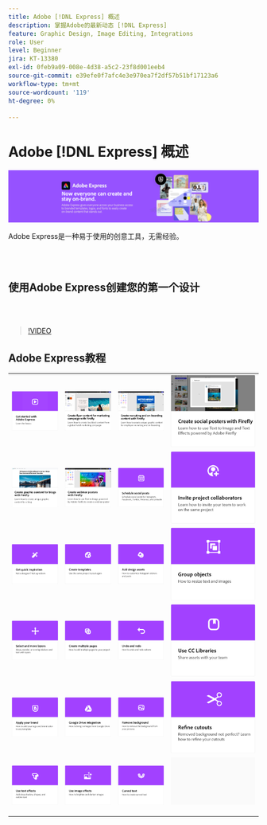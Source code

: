 ```yaml
---
title: Adobe [!DNL Express] 概述
description: 掌握Adobe的最新动态 [!DNL Express]
feature: Graphic Design, Image Editing, Integrations
role: User
level: Beginner
jira: KT-13380
exl-id: 0feb9a09-008e-4d38-a5c2-23f8d001eeb4
source-git-commit: e39efe0f7afc4e3e970ea7f2df57b51bf17123a6
workflow-type: tm+mt
source-wordcount: '119'
ht-degree: 0%

---
```


# Adobe [!DNL Express] 概述

![Express主页横幅](../assets/Express.png)

Adobe Express是一种易于使用的创意工具，无需经验。

<br> 

## 使用Adobe Express创建您的第一个设计

<br> 

>[!VIDEO](https://video.tv.adobe.com/v/3420225?quality=12&learn=on&hidetitle=true)

## Adobe Express教程

<table style="table-layout:fixed">
<tr>
   <td>
      <a href="get-started.md">
         <img alt="Adobe Express快速入门" src="assets/get-started.png" />
      </a>
  </td>
  <td>
      <a href="create-local-marketing.md">
         <img alt="使用Firefly为营销活动创建传单内容" src="assets/local-marketing.png" />
      </a>
  <td>
      <a href="create-on-boarding.md">
         <img alt="通过Firefly创建招聘和入门培训内容" src="assets/on-boarding.png" />
      </a>
  <td>
      <a href="create-social-posters.md">
         <img alt="使用Firefly创建社交海报" src="assets/social-firefly.png" />
      </a>
  </td>
</tr>
<tr>
 <td>
      <a href="create-blog-graphics.md">
         <img alt="使用Firefly为博客创建图形内容" src="assets/blog-graphic.png" />
      </a>
  </td>
  <td>
      <a href="create-webinar-poster.md">
         <img alt="使用Firefly创建网络研讨会海报" src="assets/webinar-poster.png" />
      </a>
  </td>
  <td>
      <a href="schedule.md">
         <img alt="安排社交帖子" src="assets/schedule.png" />
      </a>
  </td>
 <td>
   <a href="collaborate.md">
      <img alt="邀请项目协作者" src="assets/collaborate.png" />
   </a>
  </td>
</tr>
<tr>
   <td>
      <a href="get-inspiration.md">
         <img alt="快速获取灵感" src="assets/inspiration.png" />
      </a>
  </td>
   <td>
   <a href="create-templates.md">
      <img alt="创建模板" src="assets/templates.png" />
   </a>
  </td>
   <td>
         <a href="add-design-assets.md">
            <img alt="添加设计资源" src="assets/design-assets.png" />
         </a>
   </td>
   <td>
         <a href="group-objects.md">
            <img alt="编组对象" src="assets/group-objects.png" />
         </a>
   </td>
</tr>
<tr>
  <td>
         <a href="layers.md">
            <img alt="选择和移动图层" src="assets/layers.png" />
         </a>
   </td>
  <td>
      <a href="multiple-pages.md">
         <img alt="创建多个页面" src="assets/multiple-pages.png" />
      </a>
  </td>
  <td>
      <a href="undo-redo.md">
         <img alt="还原和重做" src="assets/undo-redo.png" />
      </a>
   </td>
 <td>
      <a href="cc-libraries.md">
         <img alt="使用CC库" src="assets/cc-libraries.png" />
      </a>
  </td>
</tr>
<tr>
  <td>
      <a href="brand.md">
         <img alt="应用您的品牌" src="assets/brand.png" />
      </a>
  </td>
   <td>
      <a href="google-drive.md">
         <img alt="Google Drive集成" src="assets/google-drive.png" />
      </a>
  </td>
  <td>
      <a href="remove-background.md">
         <img alt="移除背景" src="assets/background.png" />
      </a>
  </td>
  <td>
      <a href="refine-cutout.md">
         <img alt="优化抠图" src="assets/cutouts.png" />
      </a>
  </td>
</tr>
<tr>
 <td>
      <a href="text-effects.md">
         <img alt="使用文本效果" src="assets/text-effects.png" />
      </a>
  </td>
  <td>
      <a href="image-effects.md">
         <img alt="使用图像效果" src="assets/image-effects.png" />
      </a>
  </td>
   <td>
      <a href="create-curved-text.md">
         <img alt="创建弯曲的文本" src="assets/curved-text.png" />
      </a>
   </td>
   <td>
      <img alt="间隔物" src="../assets/Gray_thumbnail.png" />
      <div>
      <br>
   </td>
</tr>
</table>
